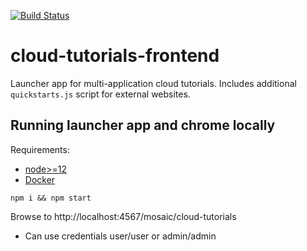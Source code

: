 [![Build Status](https://travis-ci.com/cloudmosaic/cloud-tutorials-frontend?branch=master)](https://travis-ci.org/cloudmosaic/cloud-tutorials-frontend)

# cloud-tutorials-frontend
Launcher app for multi-application cloud tutorials. Includes additional `quickstarts.js` script for external websites.

## Running launcher app and chrome locally
Requirements:
  - [node>=12](https://nodejs.org/en/download/)
  - [Docker](https://docs.docker.com/get-docker/)

`npm i && npm start`

Browse to http://localhost:4567/mosaic/cloud-tutorials
  - Can use credentials user/user or admin/admin

